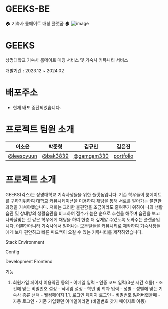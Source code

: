# GEEKS-BE

🏠 기숙사 룸메이트 매칭 플랫폼 🏠
![image](https://github.com/user-attachments/assets/2cc00fe7-d317-4d87-ae1f-79c72cb58c68)


# GEEKS
상명대학교 기숙사 룸메이트 매칭 서비스 및 기숙사 커뮤니티 서비스

개발기간 : 2023.12 ~ 2024.02

# 배포주소
- 현재 배포 중단되었습니다.

# 프로젝트 팀원 소개
|이소윤|박준형|김규민|김은진|
|------|---|---|---|
|[@leesoyuun](https://github.com/leesoyuun)|[@bak3839](https://github.com/bak3839)|[@gamgam330](https://github.com/gamgam330)|[portfolio](https://niz.myportfolio.com/work)|


# 프로젝트 소개
GEEKS(긱스)는 상명대학교 기숙사생들을 위한 플랫폼입니다. 기존 학우들이 룸메이트를 구하기위하여 대학교 커뮤니케이션을 이용하여 채팅을 통해 서로를 알아가는 불편한 과정을 거쳐야했습니다. 저희는 그러한 불편함을 조금이라도 줄여주기 위하여 나의 생활습관 및 상대방의 생활습관을 비교하여 점수가 높은 순으로 추천을 해주며 습관을 보고 나와잘맞는 것 같은 학우에게 채팅을 하여 한층 더 깊게알 수있도록 도와주는 플랫폼입니다. 이뿐만아니라 기숙사에서 일어나는 모든일들을 커뮤니티로 제작하여 기숙사생들에게 보다 편안하고 빠른 피드백이 오갈 수 있는 커뮤니티를 제작하였습니다.

Stack
Environment
  

Config


Development
Frontend
     

기능
1. 회원가입 페이지 이용약관 동의 - 이메일 입력 - 인증 코드 입력(3분 시간 흐름) - 조건에 맞는 비밀번호 설정 - 닉네임 설정 - 학번 및 학과 입력 - 성별 - 성별에 맞는 기숙사 종류 선택 - 웰컴페이지 1.1. 로그인 페이지 로그인 - 비밀번호 잃어버렸을때 - 자동 로그인 - 기존 가입했던 이메일이라면 (비밀번호 찾기 페이지로 이동)
